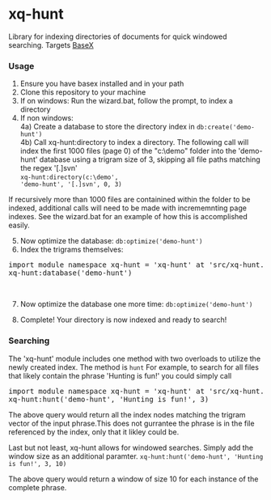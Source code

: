 # xq-hunt
Library for indexing directories of documents for quick windowed searching. Targets <a href="http://basex.org/">BaseX</a>

<h3>Usage</h3>

1) Ensure you have basex installed and in your path <br />
2) Clone this repository to your machine <br />
3) If on windows: Run the wizard.bat, follow the prompt, to index a directory <br />
4) If non windows: <br />
4a) Create a database to store the directory index in 
  <code>db:create('demo-hunt')</code> <br />
4b) Call xq-hunt:directory to index a directory. The following call will index the first 1000 files (page 0) of the "c:\demo"  folder into the 'demo-hunt' database using a trigram size of 3, skipping all file paths matching the regex '[.]svn' <br />
  <code>xq-hunt:directory(c:\demo', 'demo-hunt', '[.]svn', 0, 3)</code>  <br /> 

If recursively more than 1000 files are containined within the folder to be indexed, additional calls will need to be made with incrememnting page indexes. See the wizard.bat for an example of how this is accomplished easily.  <br />

5) Now optimize the database: <code>db:optimize('demo-hunt')</code>  <br />
6) Index the trigrams themselves:  <br />
<pre>
import module namespace xq-hunt = 'xq-hunt' at 'src/xq-hunt.xqm';
xq-hunt:database('demo-hunt')</pre> <br />
7) Now optimize the database one more time: <code>db:optimize('demo-hunt')</code>  <br />

8) Complete! Your directory is now indexed and ready to search!

<h3>Searching</h3>

The 'xq-hunt' module includes one method with two overloads to utilize the newly created index. The method is <code>hunt</code>
For example, to search for all files that likely contain the phrase 'Hunting is fun!' you could simply call

<pre>import module namespace xq-hunt = 'xq-hunt' at 'src/xq-hunt.xqm'; 
xq-hunt:hunt('demo-hunt', 'Hunting is fun!', 3)
</pre>

The above query would return all the index nodes matching the trigram vector of the input phrase.This does not gurrantee the phrase is in the file referenced by the index, only that it likley could be. <br />

Last but not least, xq-hunt allows for windowed searches. Simply add the window size as an additional paramter.
<code>xq-hunt:hunt('demo-hunt', 'Hunting is fun!', 3, 10)</code> <br />

The above query would return a window of size 10 for each instance of the complete phrase.



     
     
      


